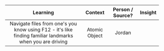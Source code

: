 | Learning		| Context		| Person / Source?				| Insight 			|
| :----------: | :----------: | :----------: | :----------: |
| Navigate files from one's you know using F12 - it's like finding familiar landmarks when you are driving | Atomic Object | Jordan | | 